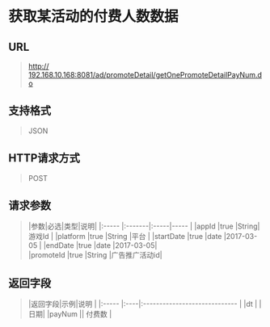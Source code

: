 # 获取某活动的付费人数数据

## URL
> [http:// 192.168.10.168:8081/ad/promoteDetail/getOnePromoteDetailPayNum.do](http://dataviewer.ilongyuan.com.cn/ad/promoteDetail/getOnePromoteDetailPayNum.do)

## 支持格式
> JSON

## HTTP请求方式
> POST

## 请求参数
> |参数|必选|类型|说明|
|:-----  |:-------|:-----|-----                               |
|appId    |true    |String|游戏Id                          |
|platform    |true    |String  |平台 |
|startDate    |true    |date   |2017-03-05 |
|endDate    |true    |date   |2017-03-05|  
|promoteId  |true    |String   |广告推广活动id|
## 返回字段
> |返回字段|示例|说明                              |
|:-----   |:----|:-----------------------------    |
|dt        |  | 日期|
|payNum      ||   付费数      |







